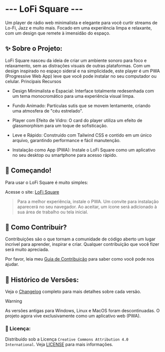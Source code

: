 # --- LoFi Square ---

Um player de rádio web minimalista e elegante para você curtir streams de Lo-Fi, Jazz e muito mais. Focado em uma experiência limpa e relaxante, com um design que remete à imensidão do espaço.

## ✨ Sobre o Projeto:

LoFi Square nasceu da ideia de criar um ambiente sonoro para foco e relaxamento, sem as distrações visuais de outras plataformas. Com um design inspirado no espaço sideral e na simplicidade, este player é um PWA (Progressive Web App) leve que você pode instalar no seu computador ou celular.
Principais Recursos

- Design Minimalista e Espacial: Interface totalmente redesenhada com um tema monocromático para uma experiência visual limpa.

- Fundo Animado: Partículas sutis que se movem lentamente, criando uma atmosfera de "céu estrelado".

- Player com Efeito de Vidro: O card do player utiliza um efeito de glassmorphism para um toque de sofisticação.

- Leve e Rápido: Construído com Tailwind CSS e contido em um único arquivo, garantindo performance e fácil manutenção.

- Instalação como App (PWA): Instale o LoFi Square como um aplicativo no seu desktop ou smartphone para acesso rápido.

## 🚀 Começando!

Para usar o LoFi Square é muito simples:

Acesse o site: [LoFi Square](https://jeielmiranda.is-a.dev/LoFi_Square/)

> Para a melhor experiência, instale o PWA. Um convite para instalação aparecerá no seu navegador. Ao aceitar, um ícone será adicionado à sua área de trabalho ou tela inicial.

## 🤝 Como Contribuir?

Contribuições são o que tornam a comunidade de código aberto um lugar incrível para aprender, inspirar e criar. Qualquer contribuição que você fizer será muito apreciada.

Por favor, leia meu [Guia de Contribuição](CONTRIBUTING.md) para saber como você pode nos ajudar.

## 📜 Histórico de Versões:

Veja o [Changelog](CHANGELOG.md) completo para mais detalhes sobre cada versão.

> [!WARNING]
> As versões antigas para Windows, Linux e MacOS foram descontinuadas. O projeto agora vive exclusivamente como um aplicativo web (PWA).

### 📄 Licença:

Distribuído sob a Licença `Creative Commons Attribution 4.0 International`. Veja [LICENSE](license) para mais informações.